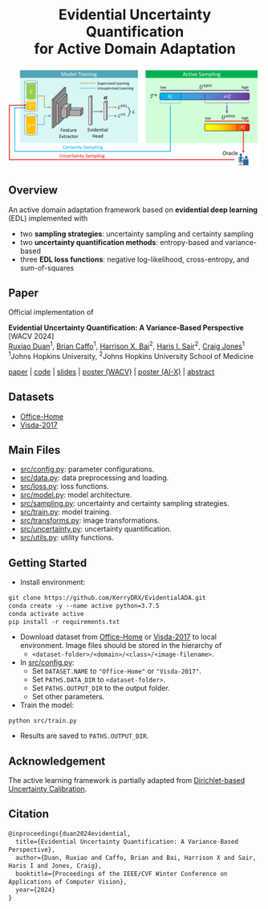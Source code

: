 <div align="center">

  # Evidential Uncertainty Quantification</br>for Active Domain Adaptation

  <img src="docs/pipeline.png">

</div>


## Overview

An active domain adaptation framework based on **evidential deep learning** (EDL) implemented with
- two **sampling strategies**: uncertainty sampling and certainty sampling
- two **uncertainty quantification methods**: entropy-based and variance-based
- three **EDL loss functions**: negative log-likelihood, cross-entropy, and sum-of-squares

## Paper
Official implementation of 

<b>Evidential Uncertainty Quantification: A Variance-Based Perspective</b> [WACV 2024]
<br/>
[Ruxiao Duan](https://scholar.google.com/citations?hl=en&user=aG-fi1cAAAAJ)<sup>1</sup>,
[Brian Caffo](https://scholar.google.com/citations?hl=en&user=Ff81yEQAAAAJ)<sup>1</sup>,
[Harrison X. Bai](https://scholar.google.com/citations?hl=en&user=Kh96AEArs2gC)<sup>2</sup>,
[Haris I. Sair](https://scholar.google.com/citations?hl=en&user=DcUpmR8AAAAJ)<sup>2</sup>,
[Craig Jones](https://scholar.google.com/citations?hl=en&user=uWxO67gAAAAJ)<sup>1</sup>
<br/>
<sup>1</sup>Johns Hopkins University,
<sup>2</sup>Johns Hopkins University School of Medicine

[paper](https://arxiv.org/abs/2311.11367)
| [code](https://github.com/KerryDRX/EvidentialADA)
| [slides](https://github.com/KerryDRX/EvidentialADA/blob/main/docs/slides.pdf)
| [poster (WACV)](https://github.com/KerryDRX/EvidentialADA/blob/main/docs/poster-WACV.pdf)
| [poster (AI-X)](https://github.com/KerryDRX/EvidentialADA/blob/main/docs/poster-AI-X.pdf)
| [abstract](https://github.com/KerryDRX/EvidentialADA/blob/main/docs/abstract.pdf)

## Datasets
- [Office-Home](https://www.hemanthdv.org/officeHomeDataset.html)
- [Visda-2017](http://ai.bu.edu/visda-2017)

## Main Files
- [src/config.py](src/config.py): parameter configurations.
- [src/data.py](src/data.py): data preprocessing and loading.
- [src/loss.py](src/loss.py): loss functions.
- [src/model.py](src/model.py): model architecture.
- [src/sampling.py](src/sampling.py): uncertainty and certainty sampling strategies.
- [src/train.py](src/train.py): model training.
- [src/transforms.py](src/transforms.py): image transformations.
- [src/uncertainty.py](src/uncertainty.py): uncertainty quantification.
- [src/utils.py](src/utils.py): utility functions.

## Getting Started

- Install environment:
```
git clone https://github.com/KerryDRX/EvidentialADA.git
conda create -y --name active python=3.7.5
conda activate active
pip install -r requirements.txt
```

- Download dataset from [Office-Home](https://www.hemanthdv.org/officeHomeDataset.html) or [Visda-2017](http://ai.bu.edu/visda-2017) to local environment. Image files should be stored in the hierarchy of   
  - `<dataset-folder>/<domain>/<class>/<image-filename>`.
- In [src/config.py](src/config.py):
  - Set `DATASET.NAME` to `"Office-Home"` or `"Visda-2017"`.
  - Set `PATHS.DATA_DIR` to `<dataset-folder>`.
  - Set `PATHS.OUTPUT_DIR` to the output folder.
  - Set other parameters.
- Train the model: 

```
python src/train.py
```
- Results are saved to `PATHS.OUTPUT_DIR`.


## Acknowledgement

The active learning framework is partially adapted from [Dirichlet-based Uncertainty Calibration](https://github.com/BIT-DA/DUC).

## Citation

```
@inproceedings{duan2024evidential,
  title={Evidential Uncertainty Quantification: A Variance-Based Perspective},
  author={Duan, Ruxiao and Caffo, Brian and Bai, Harrison X and Sair, Haris I and Jones, Craig},
  booktitle={Proceedings of the IEEE/CVF Winter Conference on Applications of Computer Vision},
  year={2024}
}
```
